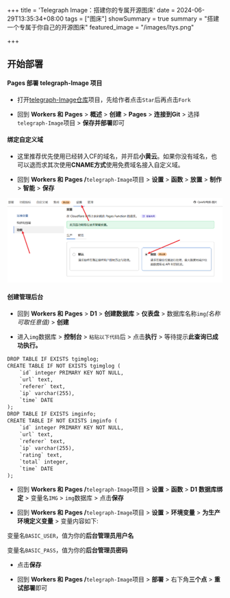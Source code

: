 +++
title = 'Telegraph Image：搭建你的专属开源图床'
date = 2024-06-29T13:35:34+08:00
tags = ["图床"]
showSummary = true
summary = "搭建一个专属于你自己的开源图床"
featured_image = "/images/ltys.png"

+++

## 开始部署

#### Pages 部署 **telegraph-Image 项目**

- 打开<u>[telegraph-Image仓库](https://github.com/x-dr/telegraph-Image)</u>项目，先给作者点击`Star`后再点击`Fork`


- 回到 **Workers 和 Pages** > **概述** > **创建** > **Pages** > **连接到Git** > 选择`telegraph-Image`项目 > **保存并部署**即可


#### 绑定自定义域

- 这里推荐优先使用已经转入CF的域名，并开启**小黄云**。如果你没有域名，也可以退而求其次使用**CNAME方式**使用免费域名接入自定义域。


- 回到 **Workers 和 Pages /**`telegraph-Image`项目 > **设置** > **函数** > **放置** > **制作** > **智能** > **保存**


![智能](img/智能.png)

#### 创建管理后台

- 回到 **Workers 和 Pages** > **D1** > **创建数据库** > **仪表盘** > 数据库名称`img`*(名称可取任意值)* > **创建**


- 进入`img`数据库 > **控制台** > `粘贴以下代码`后 > 点击**执行** > 等待提示**此查询已成功执行。**  


```
DROP TABLE IF EXISTS tgimglog;
CREATE TABLE IF NOT EXISTS tgimglog (
    `id` integer PRIMARY KEY NOT NULL,
    `url` text,
    `referer` text,
    `ip` varchar(255),
    `time` DATE
);
DROP TABLE IF EXISTS imginfo;
CREATE TABLE IF NOT EXISTS imginfo (
    `id` integer PRIMARY KEY NOT NULL,
    `url` text,
    `referer` text,
    `ip` varchar(255),
    `rating` text,
    `total` integer,
    `time` DATE
);
```

- 回到 **Workers 和 Pages /**`telegraph-Image`项目 > **设置** > **函数** > **D1 数据库绑定** > 变量名`IMG` > `img`数据库 > 点击**保存**


- 回到 **Workers 和 Pages /**`telegraph-Image`项目 > **设置** > **环境变量** > **为生产环境定义变量** > 变量内容如下:


变量名`BASIC_USER`，值为你的**后台管理员用户名**

变量名`BASIC_PASS`，值为你的**后台管理员密码**

- 点击**保存**


- 回到 **Workers 和 Pages /**`telegraph-Image`项目 > **部署** > 右下角**三个点** > **重试部署**即可
